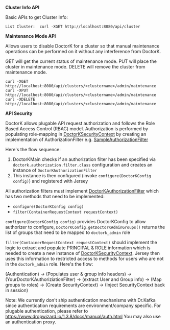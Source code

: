**Cluster Info API**

Basic APIs to get Cluster Info:

```
List Cluster:  curl -XGET http://localhost:8080/api/cluster
```


**Maintenance Mode API**

Allows users to disable DoctorK for a cluster so that manual maintenance operations can be performed on it without any interference from DoctorK.

GET will get the current status of maintenance mode.
PUT will place the cluster in maintenance mode.
DELETE will remove the cluster from maintenance mode.


```
curl -XGET http://localhost:8080/api/clusters/<clustername>/admin/maintenance
curl -XPUT http://localhost:8080/api/clusters/<clustername>/admin/maintenance
curl -XDELETE http://localhost:8080/api/clusters/<clustername>/admin/maintenance
```

**API Security**

DoctorK allows plugable API request authorization and follows the Role Based Access Control (RBAC) model. Authorization is performed by populating role-mapping in [DoctorKSecurityContext](https://github.com/pinterest/doctorkafka/tree/master/doctork/src/main/java/com/pinterest/doctork/security/DoctorKSecurityContext.java) by creating an implementation of AuthorizationFilter e.g. [SampleAuthorizationFilter](https://github.com/pinterest/doctorkafka/tree/master/doctork/src/main/java/com/pinterest/doctork/security/SampleAuthorizationFilter.java)

Here's the flow sequence:
1. DoctorKMain checks if an authorization filter has been specified via `doctork.authorization.filter.class` configuration and creates an instance of `DoctorKAuthorizationFilter`
2. This instance is then configured (invoke `configure(DoctorKConfig config)`) and registered with Jersey

All authorization filters must implement [DoctorKAuthorizationFilter](https://github.com/pinterest/doctorkafka/tree/master/doctork/src/main/java/com/pinterest/doctork/security/DoctorKAuthorizationFilter.java) which has two methods that need to be implemented:

- `configure(DoctorKConfig config)`
- `filter(ContainerRequestContext requestContext)`  

`configure(DoctorKConfig config)` provides DoctorKConfig to allow authorizer to configure, `DoctorKConfig.getDoctorKAdminGroups()` returns the list of groups that need to be mapped to `doctork_admin` role  

`filter(ContainerRequestContext requestContext)` should implement the logic to extract and populate PRINCIPAL & ROLE information which is needed to create a new instance of [DoctorKSecurityContext](https://github.com/pinterest/doctorkafka/tree/master/doctork/src/main/java/com/pinterest/doctork/security/DoctorKSecurityContext.java). Jersey then uses this information to restricted access to methods for users who are not in the `doctork_admin` role. Here's the flow:

(Authentication) -> (Populates user & group info headers) -> (YourDoctorKAuthoriziationFilter) -> (extract User and Group info) -> (Map groups to roles) -> (Create SecurityContext) -> (Inject SecurityContext back in session)

Note: We currently don't ship authentication mechanisms with Dr.Kafka since authentication requirements are environment/company specific. For plugable authentication, please refer to https://www.dropwizard.io/1.3.8/docs/manual/auth.html You may also use an authentication proxy.